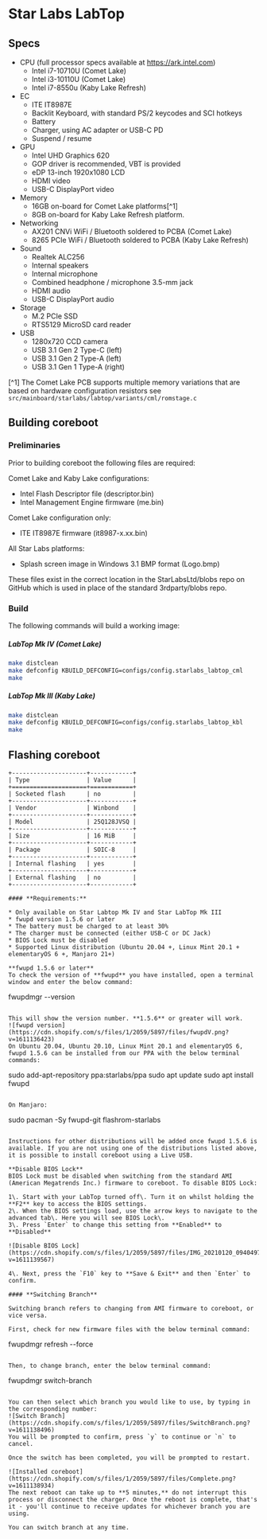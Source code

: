 # Star Labs LabTop

## Specs

- CPU (full processor specs available at https://ark.intel.com)
    - Intel i7-10710U (Comet Lake)
    - Intel i3-10110U (Comet Lake)
    - Intel i7-8550u  (Kaby Lake Refresh)
- EC
    - ITE IT8987E
    - Backlit Keyboard, with standard PS/2 keycodes and SCI hotkeys
    - Battery
    - Charger, using AC adapter or USB-C PD
    - Suspend / resume
- GPU
    - Intel UHD Graphics 620
    - GOP driver is recommended, VBT is provided
    - eDP 13-inch 1920x1080 LCD
    - HDMI video
    - USB-C DisplayPort video
- Memory
    - 16GB on-board for Comet Lake platforms[^1]
    - 8GB on-board for Kaby Lake Refresh platform.
- Networking
    - AX201 CNVi WiFi / Bluetooth soldered to PCBA (Comet Lake)
    - 8265 PCIe WiFi / Bluetooth soldered to PCBA (Kaby Lake Refresh)
- Sound
    - Realtek ALC256
    - Internal speakers
    - Internal microphone
    - Combined headphone / microphone 3.5-mm jack
    - HDMI audio
    - USB-C DisplayPort audio
- Storage
    - M.2 PCIe SSD
    - RTS5129 MicroSD card reader
- USB
    - 1280x720 CCD camera
    - USB 3.1 Gen 2 Type-C (left)
    - USB 3.1 Gen 2 Type-A (left)
    - USB 3.1 Gen 1 Type-A (right)

[^1] The Comet Lake PCB supports multiple memory variations that are based on hardware configuration resistors see `src/mainboard/starlabs/labtop/variants/cml/romstage.c`

## Building coreboot

### Preliminaries

Prior to building coreboot the following files are required:

Comet Lake and Kaby Lake configurations:
- Intel Flash Descriptor file (descriptor.bin)
- Intel Management Engine firmware (me.bin)

Comet Lake configuration only:
- ITE IT8987E firmware (it8987-x.xx.bin)

All Star Labs platforms:
- Splash screen image in Windows 3.1 BMP format (Logo.bmp)

These files exist in the correct location in the StarLabsLtd/blobs repo on GitHub which is used in place of the standard 3rdparty/blobs repo.

### Build

The following commands will build a working image:

##### LabTop Mk IV (Comet Lake)

```bash
make distclean
make defconfig KBUILD_DEFCONFIG=configs/config.starlabs_labtop_cml
make
```

##### LabTop Mk III (Kaby Lake)

```bash
make distclean
make defconfig KBUILD_DEFCONFIG=configs/config.starlabs_labtop_kbl
make
```

## Flashing coreboot

```eval_rst
+---------------------+------------+
| Type                | Value      |
+=====================+============+
| Socketed flash      | no         |
+---------------------+------------+
| Vendor              | Winbond    |
+---------------------+------------+
| Model               | 25Q128JVSQ |
+---------------------+------------+
| Size                | 16 MiB     |
+---------------------+------------+
| Package             | SOIC-8     |
+---------------------+------------+
| Internal flashing   | yes        |
+---------------------+------------+
| External flashing   | no         |
+---------------------+------------+

#### **Requirements:**

* Only available on Star Labtop Mk IV and Star LabTop Mk III
* fwupd version 1.5.6 or later
* The battery must be charged to at least 30%
* The charger must be connected (either USB-C or DC Jack)
* BIOS Lock must be disabled
* Supported Linux distribution (Ubuntu 20.04 +, Linux Mint 20.1 + elementaryOS 6 +, Manjaro 21+)

**fwupd 1.5.6 or later**
To check the version of **fwupd** you have installed, open a terminal window and enter the below command:

```
fwupdmgr --version
```

This will show the version number. **1.5.6** or greater will work.
![fwupd version](https://cdn.shopify.com/s/files/1/2059/5897/files/fwupdV.png?v=1611136423)
On Ubuntu 20.04, Ubuntu 20.10, Linux Mint 20.1 and elementaryOS 6, fwupd 1.5.6 can be installed from our PPA with the below terminal commands:

```
sudo add-apt-repository ppa:starlabs/ppa
sudo apt update
sudo apt install fwupd
```

On Manjaro:

```
sudo pacman -Sy fwupd-git flashrom-starlabs
```

Instructions for other distributions will be added once fwupd 1.5.6 is available. If you are not using one of the distributions listed above, it is possible to install coreboot using a Live USB.

**Disable BIOS Lock**
BIOS Lock must be disabled when switching from the standard AMI (American Megatrends Inc.) firmware to coreboot. To disable BIOS Lock:

1\. Start with your LabTop turned off\. Turn it on whilst holding the **F2** key to access the BIOS settings.
2\. When the BIOS settings load, use the arrow keys to navigate to the advanced tab\. Here you will see BIOS Lock\.
3\. Press `Enter` to change this setting from **Enabled** to **Disabled**

![Disable BIOS Lock](https://cdn.shopify.com/s/files/1/2059/5897/files/IMG_20210120_094049709_1.jpg?v=1611139567)

4\. Next, press the `F10` key to **Save & Exit** and then `Enter` to confirm.

#### **Switching Branch**

Switching branch refers to changing from AMI firmware to coreboot, or vice versa.

First, check for new firmware files with the below terminal command:

```
fwupdmgr refresh --force
```

Then, to change branch, enter the below terminal command:

```
fwupdmgr switch-branch
```

You can then select which branch you would like to use, by typing in the corresponding number:
![Switch Branch](https://cdn.shopify.com/s/files/1/2059/5897/files/SwitchBranch.png?v=1611138496)
You will be prompted to confirm, press `y` to continue or `n` to cancel.

Once the switch has been completed, you will be prompted to restart.

![Installed coreboot](https://cdn.shopify.com/s/files/1/2059/5897/files/Complete.png?v=1611138934)
The next reboot can take up to **5 minutes,** do not interrupt this process or disconnect the charger. Once the reboot is complete, that's it - you'll continue to receive updates for whichever branch you are using.

You can switch branch at any time.
